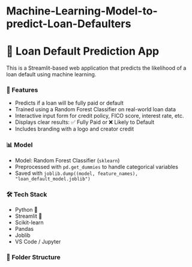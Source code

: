 # Machine-Learning-Model-to-predict-Loan-Defaulters
# 🏦 Loan Default Prediction App

This is a Streamlit-based web application that predicts the likelihood of a loan default using machine learning.

### 📌 Features

- Predicts if a loan will be fully paid or default
- Trained using a Random Forest Classifier on real-world loan data
- Interactive input form for credit policy, FICO score, interest rate, etc.
- Displays clear results: ✅ Fully Paid or ❌ Likely to Default
- Includes branding with a logo and creator credit

### 📊 Model

- Model: Random Forest Classifier (`sklearn`)
- Preprocessed with `pd.get_dummies` to handle categorical variables
- Saved with `joblib.dump((model, feature_names), "loan_default_model.joblib")`

### 🛠 Tech Stack

- Python 🐍
- Streamlit 🚀
- Scikit-learn
- Pandas
- Joblib
- VS Code / Jupyter

### 📁 Folder Structure

